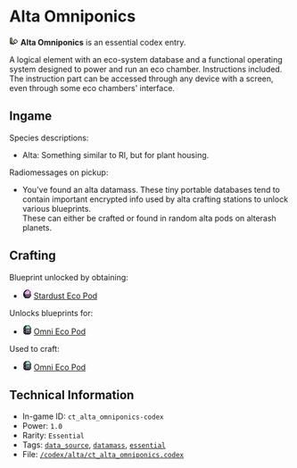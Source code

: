 # Alta Omniponics

<img src="https://raw.githubusercontent.com/Ceterai/Enternia/main/codex/alta/datamass/void.png" alt="Alta Omniponics icon" loading="lazy" height=16px width="auto" /> **Alta Omniponics** is an essential codex entry.

A logical element with an eco-system database and a functional operating system designed to power and run an eco chamber. Instructions included.  
The instruction part can be accessed through any device with a screen, even through some eco chambers' interface.

## Ingame

Species descriptions:

- Alta: Something similar to RI, but for plant housing.

Radiomessages on pickup:

- You've found an alta datamass. These tiny portable databases tend to contain important encrypted info used by alta crafting stations to unlock various blueprints.  
These can either be crafted or found in random alta pods on alterash planets.

## Crafting

Blueprint unlocked by obtaining:

- <img src="https://raw.githubusercontent.com/Ceterai/Enternia/main/objects/alta/special/tools/pods/stardust/icon.png" alt="Stardust Eco Pod icon" loading="lazy" height=16px width="auto" /> [Stardust Eco Pod](https://ceterai.github.io/MyEnternia/Wiki/StardustEcoPod)

Unlocks blueprints for:

- <img src="https://raw.githubusercontent.com/Ceterai/Enternia/main/objects/alta/special/tools/pods/omni/icon.png" alt="Omni Eco Pod icon" loading="lazy" height=16px width="auto" /> [Omni Eco Pod](https://ceterai.github.io/MyEnternia/Wiki/OmniEcoPod)

Used to craft:

- <img src="https://raw.githubusercontent.com/Ceterai/Enternia/main/objects/alta/special/tools/pods/omni/icon.png" alt="Omni Eco Pod icon" loading="lazy" height=16px width="auto" /> [Omni Eco Pod](https://ceterai.github.io/MyEnternia/Wiki/OmniEcoPod)

## Technical Information

- In-game ID: `ct_alta_omniponics-codex`
- Power: `1.0`
- Rarity: `Essential`
- Tags: [`data_source`](https://ceterai.github.io/MyEnternia/Wiki/Tags/DataSource), [`datamass`](https://ceterai.github.io/MyEnternia/Wiki/Tags/Datamass), [`essential`](https://ceterai.github.io/MyEnternia/Wiki/Tags/Essential)
- File: [`/codex/alta/ct_alta_omniponics.codex`](https://github.com/Ceterai/Enternia/blob/main/codex/alta/ct_alta_omniponics.codex)
